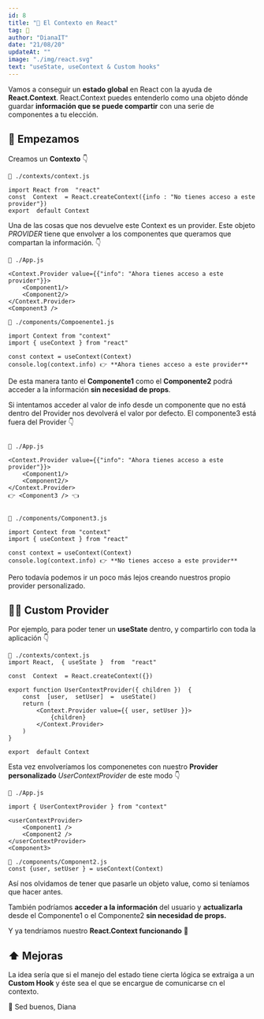 ```yaml
---
id: 8
title: "📝 El Contexto en React"
tag: 📝
author: "DianaIT"
date: "21/08/20"
updateAt: ""
image: "./img/react.svg"
text: "useState, useContext & Custom hooks"
---
```


Vamos a conseguir un **estado global** en React con la ayuda de **React.Context**.
React.Context puedes entenderlo como una objeto dónde guardar **información que se puede compartir** con una serie de componentes a tu elección.

## 🚀 Empezamos

Creamos un **Contexto** 👇

```
📁 ./contexts/context.js

import React from  "react"
const  Context  = React.createContext({info : "No tienes acceso a este provider"})
export  default Context
```

Una de las cosas que nos devuelve este Context es un provider. Este objeto _PROVIDER_ tiene que envolver a los componentes que queramos que compartan la información. 👇

```
📁 ./App.js

<Context.Provider value={{"info": "Ahora tienes acceso a este provider"}}>
    <Component1/>
    <Component2/>
</Context.Provider>
<Component3 />

📁 ./components/Compoenente1.js

import Context from "context"
import { useContext } from "react"

const context = useContext(Context)
console.log(context.info) 👉 **Ahora tienes acceso a este provider**

```

De esta manera tanto el **Componente1** como el **Componente2** podrá acceder a la información **sin necesidad de props**.

Si intentamos acceder al valor de info desde un componente que no está dentro del Provider
nos devolverá el valor por defecto. El componente3 está fuera del Provider 👇

```

📁 ./App.js

<Context.Provider value={{"info": "Ahora tienes acceso a este provider"}}>
    <Component1/>
    <Component2/>
</Context.Provider>
👉 <Component3 /> 👈


📁 ./components/Component3.js

import Context from "context"
import { useContext } from "react"

const context = useContext(Context)
console.log(context.info) 👉 **No tienes acceso a este provider**
```

Pero todavía podemos ir un poco más lejos creando nuestros propio provider personalizado.

## 🥗🍹 Custom Provider

Por ejemplo, para poder tener un **useState** dentro, y compartirlo con toda la aplicación 👇

```
📁 ./contexts/context.js
import React,  { useState }  from  "react"

const  Context  = React.createContext({})

export function UserContextProvider({ children })  {
	const  [user,  setUser]  =  useState()
	return (
        <Context.Provider value={{ user, setUser }}>
            {children}
	    </Context.Provider>
    )
}

export  default Context
```

Esta vez envolveríamos los componenetes con nuestro **Provider personalizado** _UserContextProvider_ de este modo 👇

```
📁 ./App.js

import { UserContextProvider } from "context"

<userContextProvider>
    <Component1 />
    <Component2 />
</userContextProvider>
<Component3>

📁 ./components/Component2.js
const {user, setUser } = useContext(Context)

```

Así nos olvidamos de tener que pasarle un objeto value, como si teníamos que hacer antes.

También podríamos **acceder a la información** del usuario y **actualizarla** desde el Componente1 o el Componente2 **sin necesidad de props.**

Y ya tendríamos nuestro **React.Context funcionando** 👏

## ⬆️ Mejoras

La idea sería que si el manejo del estado tiene cierta lógica se extraiga a un **Custom Hook** y éste sea el que se encargue de comunicarse cn el contexto.

👋 Sed buenos, Diana
